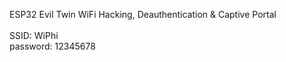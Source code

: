 ESP32 Evil Twin WiFi Hacking, Deauthentication & Captive Portal
<br><br>
SSID: WiPhi
<br>
password: 12345678
<br>
